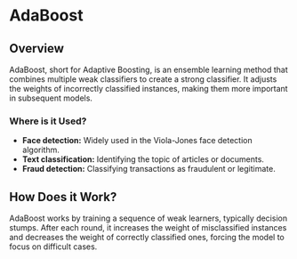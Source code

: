 # AdaBoost

## Overview
AdaBoost, short for Adaptive Boosting, is an ensemble learning method that combines multiple weak classifiers to create a strong classifier. It adjusts the weights of incorrectly classified instances, making them more important in subsequent models.

### Where is it Used?
- **Face detection:** Widely used in the Viola-Jones face detection algorithm.
- **Text classification:** Identifying the topic of articles or documents.
- **Fraud detection:** Classifying transactions as fraudulent or legitimate.

## How Does it Work?
AdaBoost works by training a sequence of weak learners, typically decision stumps. After each round, it increases the weight of misclassified instances and decreases the weight of correctly classified ones, forcing the model to focus on difficult cases.
